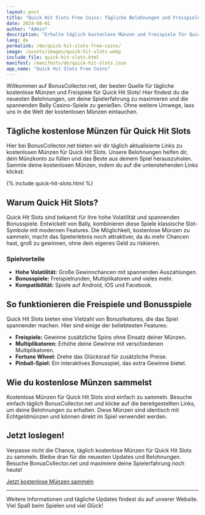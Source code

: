 ```yaml
---
layout: post
title: "Quick Hit Slots Free Coins: Tägliche Belohnungen und Freispiele"
date: 2024-08-01
author: "Admin"
description: "Erhalte täglich kostenlose Münzen und Freispiele für Quick Hit Slots. Besuche BonusCollector.net für die neuesten Belohnungen."
lang: de
permalink: /de/quick-hit-slots-free-coins/
image: /assets/images/quick-hit-slots.webp
include_file: quick-hit-slots.html
manifest: /manifests/de/quick-hit-slots.json
app_name: "Quick Hit Slots Free Coins"
---
```


Willkommen auf BonusCollector.net, der besten Quelle für tägliche kostenlose Münzen und Freispiele für Quick Hit Slots! Hier findest du die neuesten Belohnungen, um deine Spielerfahrung zu maximieren und die spannenden Bally Casino-Spiele zu genießen. Ohne weitere Umwege, lass uns in die Welt der kostenlosen Münzen eintauchen.

## Tägliche kostenlose Münzen für Quick Hit Slots

Hier bei BonusCollector.net bieten wir dir täglich aktualisierte Links zu kostenlosen Münzen für Quick Hit Slots. Unsere Belohnungen helfen dir, dein Münzkonto zu füllen und das Beste aus deinem Spiel herauszuholen. Sammle deine kostenlosen Münzen, indem du auf die untenstehenden Links klickst:

{% include quick-hit-slots.html %}

## Warum Quick Hit Slots?

Quick Hit Slots sind bekannt für ihre hohe Volatilität und spannenden Bonusspiele. Entwickelt von Bally, kombinieren diese Spiele klassische Slot-Symbole mit modernen Features. Die Möglichkeit, kostenlose Münzen zu sammeln, macht das Spielerlebnis noch attraktiver, da du mehr Chancen hast, groß zu gewinnen, ohne dein eigenes Geld zu riskieren.

### Spielvorteile

- **Hohe Volatilität:** Große Gewinnchancen mit spannenden Auszahlungen.
- **Bonusspiele:** Freispielrunden, Multiplikatoren und vieles mehr.
- **Kompatibilität:** Spiele auf Android, iOS und Facebook.

## So funktionieren die Freispiele und Bonusspiele

Quick Hit Slots bieten eine Vielzahl von Bonusfeatures, die das Spiel spannender machen. Hier sind einige der beliebtesten Features:

- **Freispiele:** Gewinne zusätzliche Spins ohne Einsatz deiner Münzen.
- **Multiplikatoren:** Erhöhe deine Gewinne mit verschiedenen Multiplikatoren.
- **Fortune Wheel:** Drehe das Glücksrad für zusätzliche Preise.
- **Pinball-Spiel:** Ein interaktives Bonusspiel, das extra Gewinne bietet.

## Wie du kostenlose Münzen sammelst

Kostenlose Münzen für Quick Hit Slots sind einfach zu sammeln. Besuche einfach täglich BonusCollector.net und klicke auf die bereitgestellten Links, um deine Belohnungen zu erhalten. Diese Münzen sind identisch mit Echtgeldmünzen und können direkt im Spiel verwendet werden.

## Jetzt loslegen!

Verpasse nicht die Chance, täglich kostenlose Münzen für Quick Hit Slots zu sammeln. Bleibe dran für die neuesten Updates und Belohnungen. Besuche BonusCollector.net und maximiere deine Spielerfahrung noch heute!

[Jetzt kostenlose Münzen sammeln](#)

---

Weitere Informationen und tägliche Updates findest du auf unserer Website. Viel Spaß beim Spielen und viel Glück!